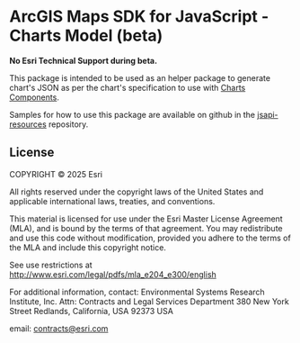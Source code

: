 # ArcGIS Maps SDK for JavaScript - Charts Model (beta)

**No Esri Technical Support during beta.**

This package is intended to be used as an helper package to generate chart's JSON as per the chart's specification to use with [Charts Components](https://www.npmjs.com/package/@arcgis/charts-components).

Samples for how to use this package are available on github in the [jsapi-resources](https://github.com/Esri/jsapi-resources) repository.

## License

COPYRIGHT © 2025 Esri

All rights reserved under the copyright laws of the United States and applicable international laws, treaties, and conventions.

This material is licensed for use under the Esri Master License Agreement (MLA), and is bound by the terms of that agreement. You may redistribute and use this code without modification, provided you adhere to the terms of the MLA and include this copyright notice.

See use restrictions at <http://www.esri.com/legal/pdfs/mla_e204_e300/english>

For additional information, contact: Environmental Systems Research Institute, Inc. Attn: Contracts and Legal Services Department 380 New York Street Redlands, California, USA 92373 USA

email: contracts@esri.com
